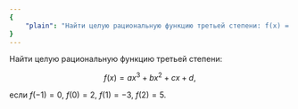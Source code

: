 ```yaml
---
{
    "plain": "Найти целую рациональную функцию третьей степени: f(x) = ax^3 + bx^2 + cx + d, если f(-1) = 0, f(0) = 2, f(1) = -3, f(2) = 5."
}
---
```


Найти целую рациональную функцию третьей степени:

$$ f(x) = ax^3 + bx^2 + cx + d, $$

если $f(-1)=0$, $f(0)=2$, $f(1)=-3$, $f(2)=5$.